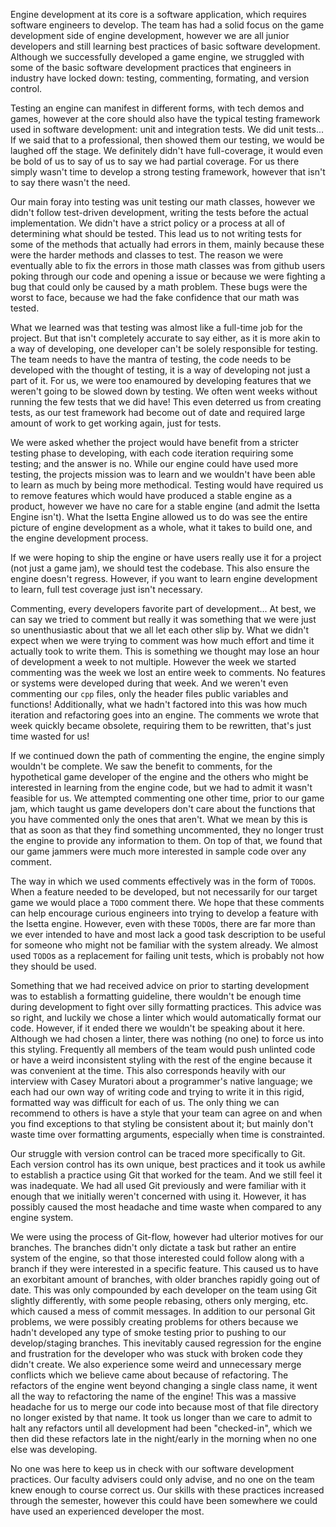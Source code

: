 Engine development at its core is a software application, which requires software engineers to develop. The team has had a solid focus on the game development side of engine development, however we are all junior developers and still learning best practices of basic software development. Although we successfully developed a game engine, we struggled with some of the basic software development practices that engineers in industry have locked down: testing, commenting, formating, and version control.

Testing an engine can manifest in different forms, with tech demos and games, however at the core should also have the typical testing framework used in software development: unit and integration tests. We did unit tests... If we said that to a professional, then showed them our testing, we would be laughed off the stage. We definitely didn't have full-coverage, it would even be bold of us to say of us to say we had partial coverage. For us there simply wasn't time to develop a strong testing framework, however that isn't to say there wasn't the need.

Our main foray into testing was unit testing our math classes, however we didn't follow test-driven development, writing the tests before the actual implementation. We didn't have a strict policy or a process at all of determining what should be tested. This lead us to not writing tests for some of the methods that actually had errors in them, mainly because these were the harder methods and classes to test. The reason we were eventually able to fix the errors in those math classes was from github users poking through our code and opening a issue or because we were fighting a bug that could only be caused by a math problem. These bugs were the worst to face, because we had the fake confidence that our math was tested.

What we learned was that testing was almost like a full-time job for the project. But that isn't completely accurate to say either, as it is more akin to a way of developing, one developer can't be solely responsible for testing. The team needs to have the mantra of testing, the code needs to be developed with the thought of testing, it is a way of developing not just a part of it. For us, we were too enamoured by developing features that we weren't going to be slowed down by testing. We often went weeks without running the few tests that we did have! This even deterred us from creating tests, as our test framework had become out of date and required large amount of work to get working again, just for tests.

We were asked whether the project would have benefit from a stricter testing phase to developing, with each code iteration requiring some testing; and the answer is no. While our engine could have used more testing, the projects mission was to learn and we wouldn't have been able to learn as much by being more methodical. Testing would have required us to remove features which would have produced a stable engine as a product, however we have no care for a stable engine (and admit the Isetta Engine isn't). What the Isetta Engine allowed us to do was see the entire picture of engine development as a whole, what it takes to build one, and the engine development process. 

If we were hoping to ship the engine or have users really use it for a project (not just a game jam), we should test the codebase. This also ensure the engine doesn't regress. However, if you want to learn engine development to learn, full test coverage just isn't necessary.

Commenting, every developers favorite part of development... At best, we can say we tried to comment but really it was something that we were just so unenthusiastic about that we all let each other slip by. What we didn't expect when we were trying to comment was how much effort and time it actually took to write them. This is something we thought may lose an hour of development a week to not multiple. However the week we started commenting was the week we lost an entire week to comments. No features or systems were developed during that week. And we weren't even commenting our `cpp` files, only the header files public variables and functions! Additionally, what we hadn't factored into this was how much iteration and refactoring goes into an engine. The comments we wrote that week quickly became obsolete, requiring them to be rewritten, that's just time wasted for us!

If we continued down the path of commenting the engine, the engine simply wouldn't be complete. We saw the benefit to comments, for the hypothetical game developer of the engine and the others who might be interested in learning from the engine code, but we had to admit it wasn't feasible for us. We attempted commenting one other time, prior to our game jam, which taught us game developers don't care about the functions that you have commented only the ones that aren't. What we mean by this is that as soon as that they find something uncommented, they no longer trust the engine to provide any information to them. On top of that, we found that our game jammers were much more interested in sample code over any comment.

The way in which we used comments effectively was in the form of `TODO`s. When a feature needed to be developed, but not necessarily for our target game we would place a `TODO` comment there. We hope that these comments can help encourage curious engineers into trying to develop a feature with the Isetta engine. However, even with these `TODO`s, there are far more than we ever intended to have and most lack a good task description to be useful for someone who might not be familiar with the system already. We almost used `TODO`s as a replacement for failing unit tests, which is probably not how they should be used.

Something that we had received advice on prior to starting development was to establish a formatting guideline, there wouldn't be enough time during development to fight over silly formatting practices. This advice was so right, and luckily we chose a linter which would automatically format our code. However, if it ended there we wouldn't be speaking about it here. Although we had chosen a linter, there was nothing (no one) to force us into this styling. Frequently all members of the team would push unlinted code or have a weird inconsistent styling with the rest of the engine because it was convenient at the time. This also corresponds heavily with our interview with Casey Muratori about a programmer's native language; we each had our own way of writing code and trying to write it in this rigid, formatted way was difficult for each of us. The only thing we can recommend to others is have a style that your team can agree on and when you find exceptions to that styling be consistent about it; but mainly don't waste time over formatting arguments, especially when time is constrainted.

Our struggle with version control can be traced more specifically to Git. Each version control has its own unique, best practices and it took us awhile to establish a practice using Git that worked for the team. And we still feel it was inadequate. We had all used Git previously and were familiar with it enough that we initially weren't concerned with using it. However, it has possibly caused the most headache and time waste when compared to any engine system.

We were using the process of Git-flow, however had ulterior motives for our branches. The branches didn't only dictate a task but rather an entire system of the engine, so that those interested could follow along with a branch if they were interested in a specific feature. This caused us to have an exorbitant amount of branches, with older branches rapidly going out of date. This was only compounded by each developer on the team using Git slightly differently, with some people rebasing, others only merging, etc. which caused a mess of commit messages. In addition to our personal Git problems, we were possibly creating problems for others because we hadn't developed any type of smoke testing prior to pushing to our develop/staging branches. This inevitably caused regression for the engine and frustration for the developer who was stuck with broken code they didn't create. We also experience some weird and unnecessary merge conflicts which we believe came about because of refactoring. The refactors of the engine went beyond changing a single class name, it went all the way to refactoring the name of the engine! This was a massive headache for us to merge our code into because most of that file directory no longer existed by that name. It took us longer than we care to admit to halt any refactors until all development had been "checked-in", which we then did these refactors late in the night/early in the morning when no one else was developing.

No one was here to keep us in check with our software development practices. Our faculty advisers could only advise, and no one on the team knew enough to course correct us. Our skills with these practices increased through the semester, however this could have been somewhere we could have used an experienced developer the most.